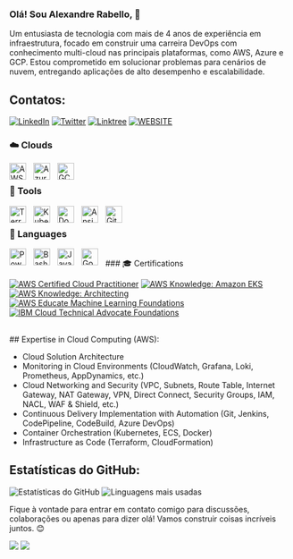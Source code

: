 ### Olá! Sou Alexandre Rabello, 👋 
Um entusiasta de tecnologia com mais de 4 anos de experiência em infraestrutura, focado em construir uma carreira DevOps com conhecimento multi-cloud nas principais plataformas, como AWS, Azure e GCP. Estou comprometido em solucionar problemas para cenários de nuvem, entregando aplicações de alto desempenho e escalabilidade.

## Contatos:

[![LinkedIn](https://img.shields.io/badge/LinkedIn-0077B5?style=for-the-badge&logo=linkedin&logoColor=white)](https://www.linkedin.com/in/alexandrerabellosantana/)
[![Twitter](https://img.shields.io/badge/Twitter-1DA1F2?style=for-the-badge&logo=twitter&logoColor=white)](https://twitter.com/seu-nome-de-usuário-do-twitter)
[![Linktree](https://img.shields.io/badge/linktree-39E09B?style=for-the-badge&logo=linktree&logoColor=white)](https://linktr.ee/alexandrerabello)
[![WEBSITE](https://img.shields.io/badge/Website-FFA500?style=for-the-badge&logo=website&logoColor=white)](https://alexandrerabello.com/)

### ☁️ Clouds 

<img align="left" alt="AWS" width="30px" style="padding-right:10px;" src="https://cdn.jsdelivr.net/gh/devicons/devicon@latest/icons/amazonwebservices/amazonwebservices-original-wordmark.svg" />
<img align="left" alt="Azure" width="30px" style="padding-right:10px;" src="https://cdn.jsdelivr.net/gh/devicons/devicon@latest/icons/azure/azure-original.svg" />
<img align="left" alt="GCP" width="30px" style="padding-right:10px;" src="https://static-00.iconduck.com/assets.00/google-cloud-icon-2048x1646-7admxejz.png" />


</br>

### 🧰 Tools 

<img align="left" alt="Terraform" width="30px" style="padding-right:10px;" src="https://cdn.jsdelivr.net/gh/devicons/devicon@latest/icons/terraform/terraform-original.svg"/>
<img align="left" alt="Kubernetes" width="30px" style="padding-right:10px;" src="https://cdn.jsdelivr.net/gh/devicons/devicon@latest/icons/kubernetes/kubernetes-original.svg" />
<img align="left" alt="Docker" width="30px" style="padding-right:10px;" src="https://cdn.jsdelivr.net/gh/devicons/devicon@latest/icons/docker/docker-original.svg" />
<img align="left" alt="Ansible" width="30px" style="padding-right:10px;" src="https://cdn.jsdelivr.net/gh/devicons/devicon@latest/icons/ansible/ansible-original-wordmark.svg" />
<img align="left" alt="GitHubActions" width="30px" style="padding-right:10px;" src="https://cdn.jsdelivr.net/gh/devicons/devicon@latest/icons/githubactions/githubactions-plain.svg" />

</br>

### 📜 Languages 

<img align="left" alt="Powershell" width="30px" style="padding-right:10px;" src="https://cdn.jsdelivr.net/gh/devicons/devicon@latest/icons/powershell/powershell-plain.svg" />
<img align="left" alt="Bash" width="30px" style="padding-right:10px;" src="https://cdn.jsdelivr.net/gh/devicons/devicon@latest/icons/bash/bash-original.svg" />
<img align="left" alt="Java" width="30px" style="padding-right:10px;" src="https://cdn.jsdelivr.net/gh/devicons/devicon@latest/icons/java/java-original.svg" />
<img align="left" alt="Go" width="30px" style="padding-right:10px;" src="https://cdn.jsdelivr.net/gh/devicons/devicon@latest/icons/go/go-original.svg" />

</br>
### 🎓 Certifications

<!--START_SECTION:badges-->
[![AWS Certified Cloud Practitioner](https://images.credly.com/size/110x110/images/00634f82-b07f-4bbd-a6bb-53de397fc3a6/image.png)](https://www.credly.com/badges/041e6876-dd24-4373-85fc-6ed28da57582 "AWS Certified Cloud Practitioner")
[![AWS Knowledge: Amazon EKS](https://images.credly.com/size/110x110/images/9bcbde6d-1754-4617-9337-124f7b10a6c2/image.png)](https://www.credly.com/badges/e4e5dca1-d625-485d-9f88-28d29e1dccf7 "AWS Knowledge: Amazon EKS")
[![AWS Knowledge: Architecting](https://images.credly.com/size/110x110/images/519a6dba-f145-4c1a-85a2-1d173d6898d9/image.png)](b32f5017-5b4d-4289-b7a1-59475e978287 "AWS Knowledge: Architecting")
[![AWS Educate Machine Learning Foundations](https://images.credly.com/size/110x110/images/51984979-f759-49f0-8bb3-5310d364fdbe/image.png)](22cc03ff-4ef8-44a9-bcbc-7681eb4b1541 "AWS Educate Machine Learning Foundations")
[![IBM Cloud Technical Advocate Foundations](https://images.credly.com/size/110x110/images/9aa6ef9a-944e-4bb2-be40-ec142ef2627a/image.png)](d0e6e879-55e5-4010-8695-af597dbdd165 "IBM Cloud Technical Advocate Foundations")
<!--END_SECTION:badges-->


</br>
## Expertise in Cloud Computing (AWS):

- Cloud Solution Architecture
- Monitoring in Cloud Environments (CloudWatch, Grafana, Loki, Prometheus, AppDynamics, etc.)
- Cloud Networking and Security (VPC, Subnets, Route Table, Internet Gateway, NAT Gateway, VPN, Direct Connect, Security Groups, IAM, NACL, WAF & Shield, etc.)
- Continuous Delivery Implementation with Automation (Git, Jenkins, CodePipeline, CodeBuild, Azure DevOps)
- Container Orchestration (Kubernetes, ECS, Docker)
- Infrastructure as Code (Terraform, CloudFormation)

## Estatísticas do GitHub:

![Estatísticas do GitHub](https://github-readme-stats.vercel.app/api?username=alerabello&show_icons=true&theme=tokyonight)
![Linguagens mais usadas](https://github-readme-stats.vercel.app/api/top-langs/?username=alerabello&theme=tokyonight&layout=compact)

Fique à vontade para entrar em contato comigo para discussões, colaborações ou apenas para dizer olá! Vamos construir coisas incríveis juntos. 😊

![](https://komarev.com/ghpvc/?username=alerabello&style=flat-square)
![](https://hit.yhype.me/github/profile?user_id=42966276)
